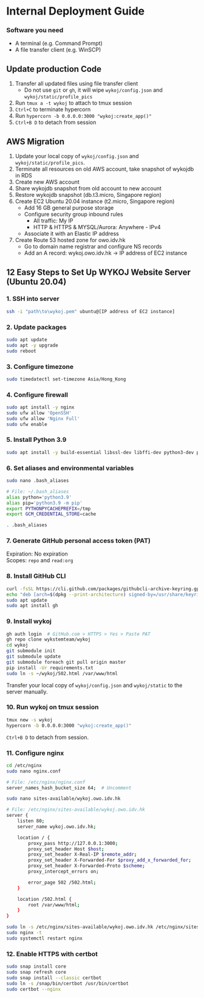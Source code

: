 # Internal Deployment Guide
### Software you need
- A terminal (e.g. Command Prompt)
- A file transfer client (e.g. WinSCP)

## Update production Code
1. Transfer all updated files using file transfer client
   - Do not use `git` or `gh`, it will wipe `wykoj/config.json` and `wykoj/static/profile_pics`
2. Run `tmux a -t wykoj` to attach to tmux session
3. `Ctrl+C` to terminate hypercorn
4. Run `hypercorn -b 0.0.0.0:3000 "wykoj:create_app()"`
5. `Ctrl+B D` to detach from session

## AWS Migration
1. Update your local copy of `wykoj/config.json` and `wykoj/static/profile_pics`.
2. Terminate all resources on old AWS account, take snapshot of wykojdb in RDS
3. Create new AWS account
4. Share wykojdb snapshot from old account to new account
5. Restore wykojdb snapshot (db.t3.micro, Singapore region)
6. Create EC2 Ubuntu 20.04 instance (t2.micro, Singapore region)
   - Add 16 GB general purpose storage
   - Configure security group inbound rules
     - All traffic: My IP
     - HTTP & HTTPS & MYSQL/Aurora: Anywhere - IPv4
   - Associate it with an Elastic IP address
7. Create Route 53 hosted zone for owo.idv.hk
   - Go to domain name registrar and configure NS records
   - Add an A record: wykoj.owo.idv.hk -> IP address of EC2 instance

## 12 Easy Steps to Set Up WYKOJ Website Server (Ubuntu 20.04)
### 1. SSH into server
```bash
ssh -i "path\to\wykoj.pem" ubuntu@[IP address of EC2 instance]
```

### 2. Update packages
```bash
sudo apt update
sudo apt -y upgrade
sudo reboot
```

### 3. Configure timezone
```bash
sudo timedatectl set-timezone Asia/Hong_Kong
```


### 4. Configure firewall
```bash
sudo apt install -y nginx
sudo ufw allow 'OpenSSH'
sudo ufw allow 'Nginx Full'
sudo ufw enable
```

### 5. Install Python 3.9
```bash
sudo apt install -y build-essential libssl-dev libffi-dev python3-dev python3-pip python3.9 python3.9-dev
```

### 6. Set aliases and environmental variables
```bash
sudo nano .bash_aliases
```

```bash
# File: ~/.bash_aliases
alias python='python3.9'
alias pip='python3.9 -m pip'
export PYTHONPYCACHEPREFIX=/tmp
export GCM_CREDENTIAL_STORE=cache
```

```bash
. .bash_aliases
```

### 7. Generate GitHub personal access token (PAT)
Expiration: No expiration <br>
Scopes: `repo` and `read:org`

### 8. Install GitHub CLI
```bash
curl -fsSL https://cli.github.com/packages/githubcli-archive-keyring.gpg | sudo dd of=/usr/share/keyrings/githubcli-archive-keyring.gpg
echo "deb [arch=$(dpkg --print-architecture) signed-by=/usr/share/keyrings/githubcli-archive-keyring.gpg] https://cli.github.com/packages stable main" | sudo tee /etc/apt/sources.list.d/github-cli.list > /dev/null
sudo apt update
sudo apt install gh
```

### 9. Install wykoj
```bash
gh auth login  # GitHub.com > HTTPS > Yes > Paste PAT
gh repo clone wykstemteam/wykoj
cd wykoj
git submodule init
git submodule update
git submodule foreach git pull origin master
pip install -Ur requirements.txt
sudo ln -s ~/wykoj/502.html /var/www/html
```

Transfer your local copy of `wykoj/config.json` and `wykoj/static` to the server manually.

### 10. Run wykoj on tmux session
```bash
tmux new -s wykoj
hypercorn -b 0.0.0.0:3000 "wykoj:create_app()"
```

`Ctrl+B D` to detach from session.

### 11. Configure nginx
```bash
cd /etc/nginx
sudo nano nginx.conf
```

```bash
# File: /etc/nginx/nginx.conf
server_names_hash_bucket_size 64;  # Uncomment
```

```bash
sudo nano sites-available/wykoj.owo.idv.hk
```

```bash
# File: /etc/nginx/sites-available/wykoj.owo.idv.hk
server {
    listen 80;
    server_name wykoj.owo.idv.hk;

    location / {
        proxy_pass http://127.0.0.1:3000;
        proxy_set_header Host $host;
        proxy_set_header X-Real-IP $remote_addr;
        proxy_set_header X-Forwarded-For $proxy_add_x_forwarded_for;
        proxy_set_header X-Forwarded-Proto $scheme;
        proxy_intercept_errors on;

        error_page 502 /502.html;
    }

    location /502.html {
        root /var/www/html;
    }
}
```

```bash
sudo ln -s /etc/nginx/sites-available/wykoj.owo.idv.hk /etc/nginx/sites-enabled
sudo nginx -t
sudo systemctl restart nginx
```

### 12. Enable HTTPS with certbot
```bash
sudo snap install core
sudo snap refresh core
sudo snap install --classic certbot
sudo ln -s /snap/bin/certbot /usr/bin/certbot
sudo certbot --nginx
```
